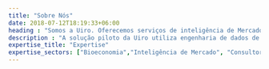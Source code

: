 ```yaml
---
title: "Sobre Nós"
date: 2018-07-12T18:19:33+06:00
heading : "Somos a Uiro. Oferecemos serviços de inteligência de Mercado para Bioeconomia na Amazôna"
description : "A solução piloto da Uiro utiliza engenharia de dados de ponta para oferecer serviços de consultoria especializados em Inteligência de Mercado (IM) para tomadores de decisão de negócios e instituições de dois segmentos da bieoconomia: alimentos e bebidas; cosméticos."
expertise_title: "Expertise"
expertise_sectors: ["Bioeconomia","Inteligência de Mercado", "Consultoria Personalizada", "Alimentos e Bebidas", "Cosméticos"]
---
```



